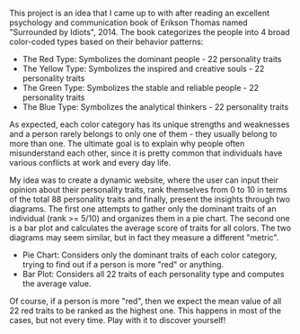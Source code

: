 This project is an idea that I came up to with after reading an excellent psychology and communication book of Erikson Thomas named "Surrounded by Idiots", 2014.
The book categorizes the people into 4 broad color-coded types based on their behavior patterns:

* The Red Type: Symbolizes the dominant people - 22 personality traits
* The Yellow Type: Symbolizes the inspired and creative souls - 22 personality traits
* The Green Type: Symbolizes the stable and reliable people - 22 personality traits
* The Blue Type: Symbolizes the analytical thinkers - 22 personality traits

As expected, each color category has its unique strengths and weaknesses and a person rarely belongs to only one of them - they usually belong to more than one. The ultimate goal is to explain why people often misunderstand each other, since it is pretty common that individuals have various conflicts at work and every day life.

My idea was to create a dynamic website, where the user can input their opinion about their personality traits, rank themselves from 0 to 10 in terms of the total 88 personality traits and finally, present the insights through two diagrams. The first one attempts to gather only the dominant traits of an individual (rank >= 5/10) and organizes them in a pie chart. The second one is a bar plot and calculates the average score of traits for all colors. The two diagrams may seem similar, but in fact they measure a different "metric".

* Pie Chart: Considers only the dominant traits of each color category, trying to find out if a person is more "red" or anything.
* Bar Plot: Considers all 22 traits of each personality type and computes the average value.

Of course, if a person is more "red", then we expect the mean value of all 22 red traits to be ranked as the highest one. This happens in most of the cases, but not every time. Play with it to discover yourself!

